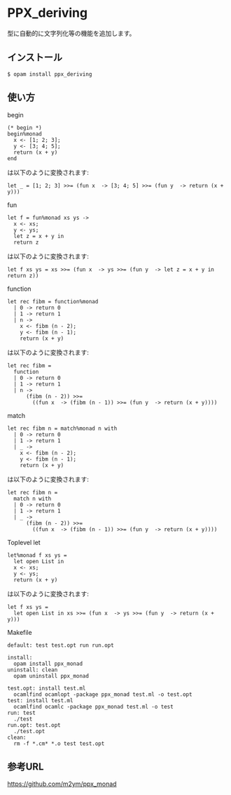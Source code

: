 # PPX_deriving

型に自動的に文字列化等の機能を追加します。

## インストール

	$ opam install ppx_deriving

## 使い方

begin

```
(* begin *)
begin%monad
  x <- [1; 2; 3];
  y <- [3; 4; 5];
  return (x + y)
end
```
は以下のように変換されます:

```
let _ = [1; 2; 3] >>= (fun x  -> [3; 4; 5] >>= (fun y  -> return (x + y)))
```

fun

```
let f = fun%monad xs ys ->
  x <- xs;
  y <- ys;
  let z = x + y in
  return z
```

は以下のように変換されます:

```
let f xs ys = xs >>= (fun x  -> ys >>= (fun y  -> let z = x + y in return z))
```

function

```
let rec fibm = function%monad
  | 0 -> return 0
  | 1 -> return 1
  | n ->
    x <- fibm (n - 2);
    y <- fibm (n - 1);
    return (x + y)
```

は以下のように変換されます:

```
let rec fibm =
  function
  | 0 -> return 0
  | 1 -> return 1
  | n ->
      (fibm (n - 2)) >>=
        ((fun x  -> (fibm (n - 1)) >>= (fun y  -> return (x + y))))
```

match

```
let rec fibm n = match%monad n with
  | 0 -> return 0
  | 1 -> return 1
  | _ ->
    x <- fibm (n - 2);
    y <- fibm (n - 1);
    return (x + y)
```

は以下のように変換されます:

```
let rec fibm n =
  match n with
  | 0 -> return 0
  | 1 -> return 1
  | _ ->
      (fibm (n - 2)) >>=
        ((fun x  -> (fibm (n - 1)) >>= (fun y  -> return (x + y))))
```

Toplevel let

```
let%monad f xs ys =
  let open List in
  x <- xs;
  y <- ys;
  return (x + y)
```

は以下のように変換されます:

```
let f xs ys =
  let open List in xs >>= (fun x  -> ys >>= (fun y  -> return (x + y)))
```

Makefile

```
default: test test.opt run run.opt

install:
  opam install ppx_monad
uninstall: clean
  opam uninstall ppx_monad

test.opt: install test.ml
  ocamlfind ocamlopt -package ppx_monad test.ml -o test.opt
test: install test.ml
  ocamlfind ocamlc -package ppx_monad test.ml -o test
run: test
  ./test
run.opt: test.opt
  ./test.opt
clean:
  rm -f *.cm* *.o test test.opt
```

## 参考URL

https://github.com/m2ym/ppx_monad
